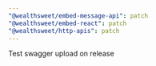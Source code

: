 ```yaml
---
"@wealthsweet/embed-message-api": patch
"@wealthsweet/embed-react": patch
"@wealthsweet/http-apis": patch
---
```


Test swagger upload on release
